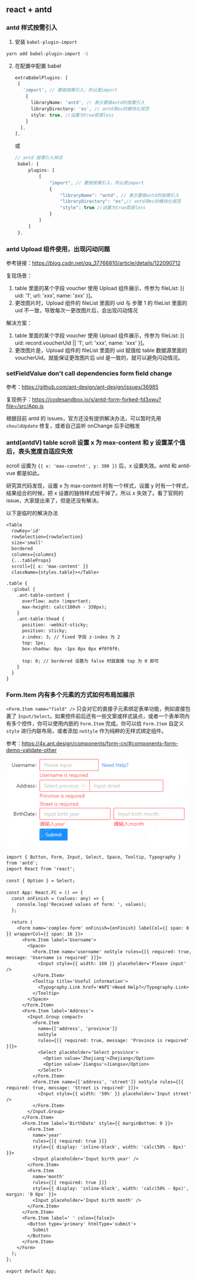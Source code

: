## react + antd

### antd 样式按需引入

1. 安装 `babel-plugin-import`

```bash
yarn add babel-plugin-import -S
```

2. 在配置中配置 babel
   ```ts
   extraBabelPlugins: [
    [
      'import', // 要做按需引入，所以是import
       {
         libraryName: 'antd', // 表示要做antd的按需引入
         libraryDirectory: 'es', // antd用es的模块化规范
         style: true, //设置为true即是less
       }
     ],
   ],
   ```
   或
   ```ts
   // antd 按需引入样式
    babel: {
        plugins: [
            [
                "import", // 要做按需引入，所以是import
                {
                    "libraryName": "antd", // 表示要做antd的按需引入
                    "libraryDirectory": "es",// antd用es的模块化规范
                    "style": true //设置为true即是less
                }
            ]
        ]
    },
   ```

### antd Upload 组件使用，出现闪动问题

参考链接：https://blog.csdn.net/qq_37766810/article/details/122090712

复现场景：

1. table 里面的某个字段 voucher 使用 Upload 组件展示，传参为 fileList: [{ uid: '1', url: 'xxx', name: 'xxx' }]。
2. 更改图片时，Upload 组件的 fileList 里面的 uid 与 步骤 1 的 fileList 里面的 uid 不一致，导致每次一更改图片后，会出现闪动情况

解决方案：

1. table 里面的某个字段 voucher 使用 Upload 组件展示，传参为 fileList: [{ uid: record.voucherUid || '1', url: 'xxx', name: 'xxx' }]。
2. 更改图片是，Upload 组件的 fileList 里面的 uid 赋值给 table 数据源里面的 voucherUid。就能保证更改图片后 uid 是一致的，就可以避免闪动情况。

### setFieldValue don't call dependencies form field change

参考：https://github.com/ant-design/ant-design/issues/36985

复现例子：https://codesandbox.io/s/antd-form-forked-fd3xwu?file=/src/App.js

根据目前 antd 的 issues，官方还没有提供解决办法，可以暂时先用 `shouldUpdate` 修复，或者自己监听 onChange 后手动触发

### antd(antdV) table scroll 设置 x 为 max-content 和 y 设置某个值后，表头宽度自适应失效

scroll 设置为 `{{ x: 'max-conetnt', y: 300 }}` 后，x 设置失效。antd 和 antd-vue 都是如此。

研究其代码发现，设置 x 为 max-content 时有一个样式，设置 y 时有一个样式，结果组合的时候，把 x 设置的独特样式给干掉了。所以 x 失效了。看了官网的 issue，大家提出来了，但是还没有解决。

以下是临时的解决办法

```tsx
<Table
  rowKey='id'
  rowSelection={rowSelection}
  size='small'
  bordered
  columns={columns}
  {...tableProps}
  scroll={{ x: 'max-content' }}
  className={styles.table}></Table>
```

```less
.table {
  :global {
    .ant-table-content {
      overflow: auto !important;
      max-height: calc(100vh - 330px);
    }
    .ant-table-thead {
      position: -webkit-sticky;
      position: sticky;
      z-index: 3; // fixed 字段 z-index 为 2
      top: 1px;
      box-shadow: 0px -1px 0px 0px #f0f0f0;

      top: 0; // bordered 设置为 false 时就直接 top 为 0 即可
    }
  }
}
```

### Form.Item 内有多个元素的方式如何布局加展示

`<Form.Item name="field" />` 只会对它的直接子元素绑定表单功能，例如直接包裹了 `Input/Select`。如果控件前后还有一些文案或样式装点，或者一个表单项内有多个控件，你可以使用内嵌的 `Form.Item` 完成。你可以给 `Form.Item` 自定义 `style` 进行内联布局，或者添加 `noStyle` 作为纯粹的无样式绑定组件。

参考：https://4x.ant.design/components/form-cn/#components-form-demo-validate-other

![validate-other](./images/validate-other.png)

```tsx
import { Button, Form, Input, Select, Space, Tooltip, Typography } from 'antd';
import React from 'react';

const { Option } = Select;

const App: React.FC = () => {
  const onFinish = (values: any) => {
    console.log('Received values of form: ', values);
  };

  return (
    <Form name='complex-form' onFinish={onFinish} labelCol={{ span: 8 }} wrapperCol={{ span: 16 }}>
      <Form.Item label='Username'>
        <Space>
          <Form.Item name='username' noStyle rules={[{ required: true, message: 'Username is required' }]}>
            <Input style={{ width: 160 }} placeholder='Please input' />
          </Form.Item>
          <Tooltip title='Useful information'>
            <Typography.Link href='#API'>Need Help?</Typography.Link>
          </Tooltip>
        </Space>
      </Form.Item>
      <Form.Item label='Address'>
        <Input.Group compact>
          <Form.Item
            name={['address', 'province']}
            noStyle
            rules={[{ required: true, message: 'Province is required' }]}>
            <Select placeholder='Select province'>
              <Option value='Zhejiang'>Zhejiang</Option>
              <Option value='Jiangsu'>Jiangsu</Option>
            </Select>
          </Form.Item>
          <Form.Item name={['address', 'street']} noStyle rules={[{ required: true, message: 'Street is required' }]}>
            <Input style={{ width: '50%' }} placeholder='Input street' />
          </Form.Item>
        </Input.Group>
      </Form.Item>
      <Form.Item label='BirthDate' style={{ marginBottom: 0 }}>
        <Form.Item
          name='year'
          rules={[{ required: true }]}
          style={{ display: 'inline-block', width: 'calc(50% - 8px)' }}>
          <Input placeholder='Input birth year' />
        </Form.Item>
        <Form.Item
          name='month'
          rules={[{ required: true }]}
          style={{ display: 'inline-block', width: 'calc(50% - 8px)', margin: '0 8px' }}>
          <Input placeholder='Input birth month' />
        </Form.Item>
      </Form.Item>
      <Form.Item label=' ' colon={false}>
        <Button type='primary' htmlType='submit'>
          Submit
        </Button>
      </Form.Item>
    </Form>
  );
};

export default App;
```
